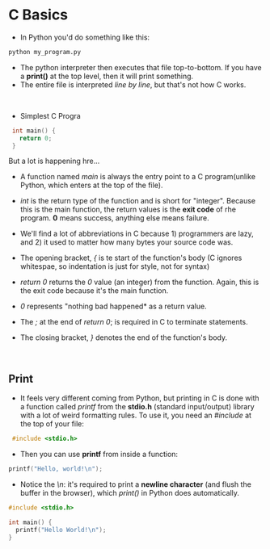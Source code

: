 # C Basics

- In Python you'd do something like this:
```python
python my_program.py
```

- The python interpreter then executes that file top-to-bottom. If you have a **print()** at the top level, then it will print something.
- The entire file is interpreted *line by line*, but that's not how C works.


<br>

- Simplest C Progra
```c
 int main() {
   return 0;
 }
```

But a lot is happening hre...
 - A function named *main* is always the entry point to a C program(unlike Python, which enters at the top of the file).
- *int* is the return type of the function and is short for "integer". Because this is the main function, the return values is the **exit code** of rhe program. **0** means success, anything else means failure.
- We'll find a lot of abbreviations in C because 1) programmers are lazy, and 2) it used to matter how many bytes your source code was.

- The opening bracket, *{* is te start of the function's body (C ignores whitespae, so indentation is just for style, not for syntax)
- *return 0* returns the *0* value (an integer) from the function. Again, this is the exit code because it's the main function.
- *0* represents "nothing bad happened* as a return value.
- The *;* at the end of *return 0*; is required in C to terminate statements.
- The closing bracket, *}* denotes the end of the function's body.

<br>

## Print
 - It feels very different coming from Python, but printing in C is done with a function called *printf* from the **stdio.h** (standard input/output) library with a lot of weird formatting rules. To use it, you need an *#include* at the top of your file:
```c
 #include <stdio.h>
```

- Then you can use **printf** from inside a function:
```c
printf("Hello, world!\n");
```

- Notice the *\n*: it's required to print a **newline character** (and flush the buffer in the browser), which *print()* in Python does automatically.


```c
#include <stdio.h>

int main() {
  printf("Hello World!\n");
}

```
